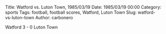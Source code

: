 Title: Watford vs. Luton Town, 1985/03/19
Date: 1985/03/19 00:00
Category: sports
Tags: football, football scores, Watford, Luton Town
Slug: watford-vs-luton-town
Author: carbonero


Watford 3 - 0 Luton Town
